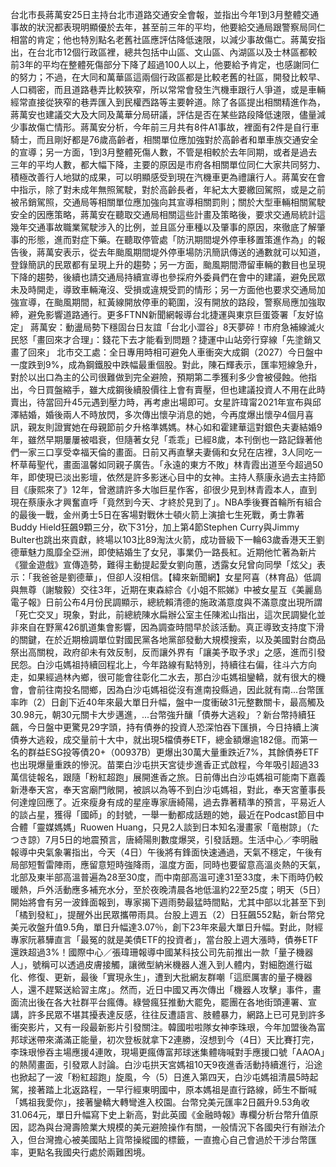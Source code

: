 台北市長蔣萬安25日主持台北市道路交通安全會報，並指出今年1到3月整體交通事故的狀況都表現明顯優於去年，甚至前三年的平均，他要給交通局跟警察局同仁相當的肯定；他也特別點名老舊社區應評估降低速限，以減少事故傷亡。蔣萬安指出，在台北市12個行政區裡，總共包括中山區、文山區、內湖區以及士林區都較前3年的平均在整體死傷部分下降了超過100人以上，他要給予肯定，也感謝同仁的努力；不過，在大同和萬華區這兩個行政區都是比較老舊的社區，開發比較早、人口稠密，而且道路巷弄比較狹窄，所以常常會發生汽機車跟行人爭道，或是車輛經常直接從狹窄的巷弄匯入到民權西路等主要幹道。除了各區提出相關精進作為，蔣萬安也建議交大及大同及萬華分局研議，評估是否在某些路段降低速限，儘量減少事故傷亡情形。蔣萬安分析，今年前三月共有8件A1事故，裡面有2件是自行車騎士，而且剛好都是76歲高齡者，相關單位應加強對於高齡者和單車族交通安全的宣導；另一方面，1到3月整體死傷人數，不管是相較於去年同期，或者是過去三年的平均人數，都大幅下降，主要的原因是市府各相關單位同仁大家共同努力、積極改善行人地獄的成果，可以明顯感受到現在汽機車更為禮讓行人。蔣萬安在會中指示，除了對未成年無照駕駛，對於高齡長者，年紀太大要繳回駕照，或是之前被吊銷駕照，交通局等相關單位應加強向其宣導相關罰則；關於大型車輛相關駕駛安全的因應策略，蔣萬安在聽取交通局相關這些計畫及策略後，要求交通局統計這幾年交通事故職業駕駛涉入的比例，並且區分車種以及肇事的原因，來徹底了解肇事的形態，進而對症下藥。在聽取停管處「防汛期間堤外停車移置策進作為」的報告後，蔣萬安表示，從去年颱風期間堤外停車場防汛簡訊傳送的通數就可以知道，登錄簡訊的民眾都有呈現上升的趨勢；另一方面，颱風期間滯留車輛的數目也呈現下降的趨勢，後續也請交通局持續宣導也參採府外委員們在會中的建議，避免民眾未及時開走，導致車輛淹沒、受損或違規受罰的情形；另一方面他也要求交通局加強宣導，在颱風期間，紅黃線開放停車的範圍，沒有開放的路段，警察局應加強取締，避免影響道路通行。更多FTNN新聞網報導台北捷運與東京巨蛋簽署「友好協定」 蔣萬安：動盪局勢下穩固台日友誼「台北小澀谷」8天夢碎！市府急補線滅火 民怒「畫回來才合理」：錢花下去才能看到問題？捷運中山站旁行穿線「先塗銷又畫了回來」 北市交工處：全日專用時相可避免人車衝突大成鋼（2027）今日盤中一度跌到9%，成為鋼鐵股中跌幅最重個股。對此，陳石輝表示，匯率短線急升，對於以出口為主的公司很難做到完全避險，預期第二季獲利多少會被侵蝕。他指出，今日買盤縮手，雖大成鋼後續股價往上會有賣壓，但也建議投資人不用在此時賣出，待當回升45元遇到壓力時，再考慮出場即可。女星許瑋甯2021年宣布與邱澤結婚，婚後兩人不時放閃，多次傳出懷孕消息的她，今再度爆出懷孕4個月喜訊，親友則證實她在母親節前夕升格準媽媽。林心如和霍建華這對銀色夫妻結婚9年，雖然早期屢屢被唱衰，但隨著女兒「乖乖」已經8歲，本刊倒也一路記錄著他們一家三口享受幸福天倫的畫面。日前又再直擊夫妻倆和女兒在店裡，3人同吃一杯草莓聖代，畫面溫馨如同親子廣告。「永遠的東方不敗」林青霞出道至今超過50年，即使現已淡出影壇，依然是許多影迷心目中的女神。主持人蔡康永過去主持節目《康熙來了》12年，曾邀請許多大咖巨星作客，卻很少見到林青霞本人，直到現在蔡康永才興奮直呼「竟然到今天、才終於見到了」。NBA季後賽首輪所有組合的最後一戰，金州勇士5日在客場對戰休士頓火箭上演搶七生死戰，勇士靠著Buddy Hield狂飆9顆三分，砍下31分，加上第4節Stephen Curry與Jimmy Bulter也跳出來貢獻，終場以103比89淘汰火箭，成功晉級下一輪63歲香港天王劉德華魅力風靡全亞洲，即使結婚生了女兒，事業仍一路長紅。近期他忙著為新片《獵金遊戲》宣傳造勢，難得主動提起愛女劉向蕙，透露女兒曾向同學「炫父」表示：「我爸爸是劉德華」，但卻人沒相信。【緯來新聞網】女星阿喜（林育品）低調與無尊（謝駿毅）交往3年，近期在東森綜合《小姐不熙娣》中被女星互《美麗島電子報》日前公布4月份民調顯示，總統賴清德的施政滿意度與不滿意度出現所謂「死亡交叉」現象，對此，前總統陳水扁辦公室主任陳淞山指出，這次民調變化並非來自在野黨426凱道集會影響，因為調查時間早於該活動。真正導致支持度下滑的關鍵，在於近期檢調單位對國民黨各地黨部發動大規模搜索，以及美國對台商品祭出高關稅，政府卻未有效反制，反而讓外界有「讓美予取予求」之感，進而引發民怨。白沙屯媽祖持續回程北上，今年路線有點特別，持續往右偏，往斗六方向走，如果經過林內鄉，很可能會往彰化二水去，那白沙屯媽祖鑾轎，就有很大的機會，會前往南投名間鄉，因為白沙屯媽祖從沒有進南投縣過，因此就有南...台幣匯率昨（2）日創下近40年來最大單日升幅，盤中一度衝破31元整數關卡，最高觸及30.98元，朝30元關卡大步邁進，...台幣強升釀「債券大逃殺」？新台幣持續狂飆，今日盤中更驚見29字頭，持有債券的投資人恐深怕吞下匯損，今日持續上演債券大逃殺，成交量前十大中，就出現5檔債券ETF，總金額爆逾182億。而第一名的群益ESG投等債20+（00937B）更爆出30萬大量重跌近7%，其餘債券ETF也出現爆量重跌的慘況。苗栗白沙屯拱天宮徒步進香正式啟程，今年吸引超過33萬信徒報名，跟隨「粉紅超跑」展開進香之旅。日前傳出白沙屯媽祖可能南下嘉義新港奉天宮，奉天宮廟門敞開，被誤以為等不到白沙屯媽祖，對此，奉天宮董事長何達煌回應了。近來瘦身有成的星座專家唐綺陽，過去靠著精準的預言，平易近人的談占星，獲得「國師」的封號，一舉一動都成話題的她，最近在Podcast節目中合體「靈媒媽媽」Ruowen Huang，只見2人談到日本知名漫畫家「竜樹諒」（たつき諒）7月5日的地震預言，唐綺陽則數度爆哭，引發話題。生活中心／李明融報導中央氣象署指出，今天（4日）午後將有鋒面快速通過，天氣不穩定，午後有局部短暫雷陣雨，應留意短時強降雨，溫度方面，同時也要留意高溫炎熱的天氣，北部及東半部高溫普遍為28至30度，而中南部高溫可達31至33度，未下雨時仍較暖熱，戶外活動應多補充水分，至於夜晚清晨各地低溫約22至25度；明天（5日）開始將會有另一波鋒面報到，專家揭下週雨勢最猛時間點，尤其中部以北甚至下到「橘到發紅」，提醒外出民眾攜帶雨具。台股上週五（2）日狂飆552點，新台幣兌美元收盤升值9.5角，單日升幅達3.07％，創下23年來最大單日升幅。對此，財經專家阮慕驊直言「最冤的就是美債ETF的投資者」，當台股上週大漲時，債券ETF還跌超過3%！國際中心／張瑋珊報導中國某科技公司先前推出一款「量子機器人」，號稱可以透過皮膚接觸，讓微型納米機器人進入到人體内，對細胞進行磁化、修復、更新，最後「實現永生」，遭到大批網友群嘲「這麽厲害的量子機器人，還不趕緊送給習主席」。然而，近日中國又再次傳出「機器人攻擊」事件，畫面流出後在各大社群平台瘋傳。綠營瘋狂推動大罷免，罷團在各地街頭連署、宣講，許多民眾不堪其擾表達反感，往往反遭語言、肢體暴力，網路上已可見到許多衝突影片，又有一段最新影片引發關注。韓國啦啦隊女神李珠珢，今年加盟後為富邦球迷帶來滿滿正能量，初次登板就拿下2連勝，沒想到今（4日）天比賽打完，李珠珢慘吞主場應援4連敗，現場更瘋傳富邦球迷集體嗨喊對手應援口號「AAOA」的熱鬧畫面，引發眾人討論。白沙屯拱天宮媽祖10天9夜進香活動持續進行，沿途也掀起了一波「粉紅超跑」旋風，今（5）日進入第四天，白沙屯媽祖清晨5時起駕，接著踏上北返路程，一早行經東明國中，原本媽祖是直行路線，師生不斷喊「媽祖我愛你」，接著鑾轎大轉彎進入校園。台幣兌美元匯率2日飆升9.53角收31.064元，單日升幅寫下史上新高，對此英國《金融時報》專欄分析台幣升值原因，認為與台灣壽險業大規模的美元避險操作有關，一般情況下各國央行有辦法介入，但台灣擔心被美國貼上貨幣操縱國的標籤，一直擔心自己會過於干涉台幣匯率，更點名我國央行處於兩難困境。